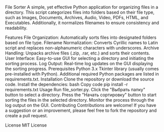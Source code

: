File Sorter
A simple, yet effective Python application for organizing files in a directory. This script categorizes files into folders based on their file type, such as Images, Documents, Archives, Audio, Video, PDFs, HTML, and Executables. Additionally, it normalizes filenames to ensure consistency and readability.

Features
File Organization: Automatically sorts files into designated folders based on file type.
Filename Normalization: Converts Cyrillic names to Latin script and replaces non-alphanumeric characters with underscores.
Archive Handling: Unpacks archive files (.zip, .rar, etc.) and sorts their contents.
User Interface: Easy-to-use GUI for selecting a directory and initiating the sorting process.
Log Output: Real-time log updates on the GUI displaying the sorting progress.
Prerequisites
Python 3.x
Tkinter library (usually comes pre-installed with Python).
Additional required Python packages are listed in requirements.txt.
Installation
Clone the repository or download the source code.
Install the dependencies:
bash
Copy code
pip install -r requirements.txt
Usage
Run file_sorter.py.
Click the "Выбрать папку" button to select a directory.
Press the "Начать сортировку" button to start sorting the files in the selected directory.
Monitor the process through the log output on the GUI.
Contributing
Contributions are welcome! If you have a suggestion or an improvement, please feel free to fork the repository and create a pull request.

License
MIT License